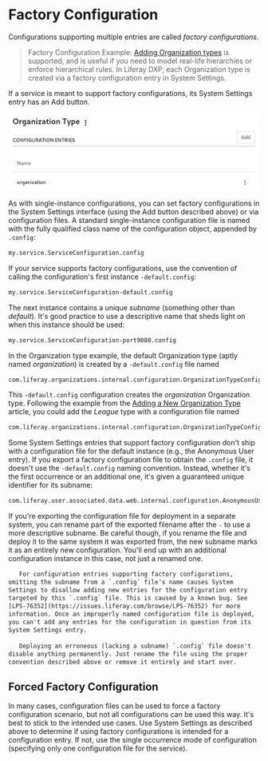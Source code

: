 # Factory Configuration

Configurations supporting multiple entries are called *factory configurations*. 

> Factory Configuration Example: [Adding Organization types](../../users-and-permissions/organizations/adding-a-new-organization-type.md) is supported, and is useful if you need to model real-life hierarchies or enforce hierarchical rules. In Liferay DXP, each Organization type is created via a factory configuration entry in System Settings.

If a service is meant to support factory configurations, its System Settings entry has an Add button. 

![If a System Settings entry has an ADD button, it's suitable for factory configurations.](./factory-configuration/images/01.png)

As with single-instance configurations, you can set factory configurations in the System Settings interface (using the Add button described above) or via configuration files. A standard single-instance configuration file is named with the fully qualified class name of the configuration object, appended by `.config`: 

```bash
my.service.ServiceConfiguration.config
```

If your service supports factory configurations, use the convention of calling the configuration's first instance `-default.config`: 

```bash
my.service.ServiceConfiguration-default.config
```

The next instance contains a unique *subname* (something other than *default*). It's good practice to use a descriptive name that sheds light on when this instance should be used: 

```bash
my.service.ServiceConfiguration-port9080.config
```

In the Organization type example, the default Organization type (aptly named _organization_) is created by a `-default.config` file named

```bash
com.liferay.organizations.internal.configuration.OrganizationTypeConfiguration-default.config
```

This `-default.config` configuration creates the _organization_ Organization type. Following the example from the [Adding a New Organization Type](../../users-and-permissions/organizations/adding-a-new-organization-type.md) article, you could add the _League_ type with a configuration file named 

```bash
com.liferay.organizations.internal.configuration.OrganizationTypeConfiguration-league.config
```

Some System Settings entries that support factory configuration don't ship with a configuration file for the default instance (e.g., the Anonymous User entry). If you export a factory configuration file to obtain the `.config` file, it doesn't use the `-default.config` naming convention. Instead, whether it's the first occurrence or an additional one, it's given a guaranteed unique identifier for its subname:

```bash
com.liferay.user.associated.data.web.internal.configuration.AnonymousUserConfiguration-6befcd73-7c8b-4597-b396-a18f64f8c308.config
```

If you're exporting the configuration file for deployment in a separate system, you can rename part of the exported filename after the `-` to use a more descriptive subname. Be careful though, if you rename the file and deploy it to the same system it was exported from, the new subname marks it as an entirely new configuration. You'll end up with an additional configuration instance in this case, not just a renamed one.

```warning::
   For configuration entries supporting factory configurations, omitting the subname from a `.config` file's name causes System Settings to disallow adding new entries for the configuration entry targeted by this `.config` file. This is caused by a known bug. See [LPS-76352](https://issues.liferay.com/browse/LPS-76352) for more information. Once an improperly named configuration file is deployed, you can't add any entries for the configuration in question from its System Settings entry.

   Deploying an erroneous (lacking a subname) `.config` file doesn't disable anything permanently. Just rename the file using the proper convention described above or remove it entirely and start over.
```

## Forced Factory Configuration

In many cases, configuration files can be used to force a factory configuration scenario, but not all configurations can be used this way. It's best to stick to the intended use cases. Use System Settings as described above to determine if using factory configurations is intended for a configuration entry. If not, use the single occurrence mode of configuration (specifying only one configuration file for the service). 
